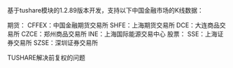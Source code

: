 基于tushare模块的1.2.89版本开发，支持以下中国金融市场的K线数据：

期货：
CFFEX：中国金融期货交易所
SHFE：上海期货交易所
DCE：大连商品交易所
CZCE：郑州商品交易所
INE：上海国际能源交易中心
股票：
SSE：上海证券交易所
SZSE：深圳证券交易所

TUSHARE解决前复权的问题